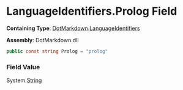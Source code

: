 # LanguageIdentifiers\.Prolog Field

**Containing Type**: [DotMarkdown](../../README.md)\.[LanguageIdentifiers](../README.md)

**Assembly**: DotMarkdown\.dll

```csharp
public const string Prolog = "prolog"
```

### Field Value

System\.[String](https://docs.microsoft.com/en-us/dotnet/api/system.string)